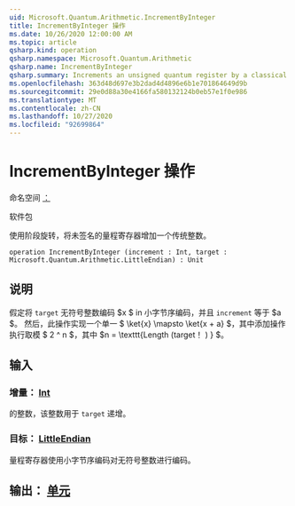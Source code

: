 ```yaml
---
uid: Microsoft.Quantum.Arithmetic.IncrementByInteger
title: IncrementByInteger 操作
ms.date: 10/26/2020 12:00:00 AM
ms.topic: article
qsharp.kind: operation
qsharp.namespace: Microsoft.Quantum.Arithmetic
qsharp.name: IncrementByInteger
qsharp.summary: Increments an unsigned quantum register by a classical integer, using phase rotations.
ms.openlocfilehash: 363d48d697e3b2dad4d4896e6b1e701864649d9b
ms.sourcegitcommit: 29e0d88a30e4166fa580132124b0eb57e1f0e986
ms.translationtype: MT
ms.contentlocale: zh-CN
ms.lasthandoff: 10/27/2020
ms.locfileid: "92699864"
---
```

# <a name="incrementbyinteger-operation"></a>IncrementByInteger 操作

命名空间 [：](xref:Microsoft.Quantum.Arithmetic)

软件包 [](https://nuget.org/packages/)


使用阶段旋转，将未签名的量程寄存器增加一个传统整数。

```qsharp
operation IncrementByInteger (increment : Int, target : Microsoft.Quantum.Arithmetic.LittleEndian) : Unit
```


## <a name="description"></a>说明

假定将 `target` 无符号整数编码 $x $ in 小字节序编码，并且 `increment` 等于 $a $。
然后，此操作实现一个单一 $ \ket{x} \mapsto \ket{x + a} $，其中添加操作执行取模 $ 2 ^ n $，其中 $n = \texttt{Length (target！ ) } $。

## <a name="input"></a>输入

### <a name="increment--int"></a>增量： [Int](xref:microsoft.quantum.lang-ref.int)

的整数，该整数用于 `target` 递增。


### <a name="target--littleendian"></a>目标： [LittleEndian](xref:Microsoft.Quantum.Arithmetic.LittleEndian)

量程寄存器使用小字节序编码对无符号整数进行编码。



## <a name="output--unit"></a>输出： [单元](xref:microsoft.quantum.lang-ref.unit)

